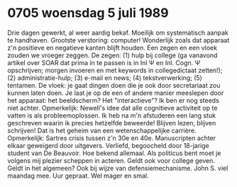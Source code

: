 # 0705 woensdag 5 juli 1989
Drie dagen gewerkt, al weer aardig bekaf. Moeilijk om systematisch aanpak te handhaven. Grootste verstoring: computer! Wonderlijk zoals dat apparaat z'n positieve en negatieve kanten blijft houden. Een zegen en een vloek zouden we vroeger zeggen. De zegen:  (1) hulp bij college (ga vanavond artikel over SOAR dat prima in te passen is in Inl  Ψ en Inl.   Cogn. Ψ opschrijven;  morgen invoeren en met keywords in collegedictaat zetten!); (2) administratie-hulp; (3) e-mail en news;  (4) tekstverwerking; (5) tentamen. De vloek: je gaat dingen doen die je ook door secretariaat zou kunnen laten doen.   Je laat je op de een of andere manier meeslepen door het apparaat:  het beeldscherm? Het "interactieve"? Ik ben er nog steeds niet achter. Opmerkelijk: Newell's idee dat alle cognitieve activiteit op te vatten is als probleemoplossen. Ik heb na m'n afstuderen een lang stuk geschreven waarin ik precies hetzelfde beweerde! Blijven lezen, blijven schrijven! Dat is het geheim van een wetenschappelijke carrière.  Opmerkelijk: Sartres crisis tussen z'n 30e en 40e.   Manuscripten achter elkaar geweigerd door uitgevers. Verliefd, begoocheld door 18-jarige student van De Beauvoir. Hoe bekend allemaal. Als politicus bent moet je volgens mij plezier scheppen in acteren.   Geldt ook voor college geven. Geldt in het algemeen? Ook bij wijze van defensiemechanisme. John S.  viel maandag mee. Uur gepraat. Wel mager en smal. 